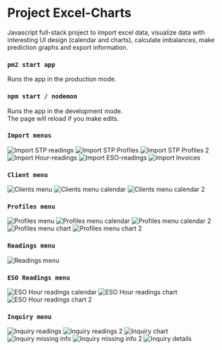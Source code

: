 # Project Excel-Charts
Javascript full-stack project to import excel data, visualize data with interesting UI design (calendar and charts), calculate imbalances, make prediction graphs and export information.

### `pm2 start app`
Runs the app in the production mode.<br />

### `npm start / nodemon`
Runs the app in the development mode.<br />
The page will reload if you make edits.<br />

### `Import menus`
![Import STP readings](./project-images/import-stp-readings.png)
![Import STP Profiles](./project-images/import-stp-profiles.png)
![Import STP Profiles 2](./project-images/import-stp-profiles-2.png)
![Import Hour-readings](./project-images/import-hour-readings.png)
![Import ESO-readings](./project-images/import-eso-readings.png)
![Import Invoices](./project-images/import-invoices.png)

### `Client menu`
![Clients menu](./project-images/clients-menu.png)
![Clients menu calendar](./project-images/clients-menu-hour-readings-calendar.png)
![Clients menu calendar 2](./project-images/clients-menu-hour-readings-calendar-2.png)

### `Profiles menu`
![Profiles menu](./project-images/profiles-menu.png)
![Profiles menu calendar](./project-images/profiles-details-calendar.png)
![Profiles menu calendar 2](./project-images/profiles-details-calendar-2.png)
![Profiles menu chart](./project-images/profiles-details-chart-1.png)
![Profiles menu chart 2](./project-images/profiles-details-chart-2.png)

### `Readings menu`
![Readings menu](./project-images/readings-menu.png)

### `ESO Readings menu`
![ESO Hour readings calendar](./project-images/eso-hour-reading-calendar.png)
![ESO Hour readings chart](./project-images/eso-hour-reading-chart-1.png)
![ESO Hour readings chart 2](./project-images/eso-hour-reading-chart-2.png)

### `Inquiry menu`
![Inquiry readings](./project-images/inquiry-readings-calendar.png)
![Inquiry readings 2](./project-images/inquiry-readings-calendar-details.png)
![Inquiry chart](./project-images/inquiry-readings-chart.png)
![Inquiry missing info](./project-images/inquiry-missing-info-2.png)
![Inquiry missing info 2](./project-images/inquiry-missing-info-2.png)
![Inquiry details](./project-images/inquiry-missing-info-details.png)
